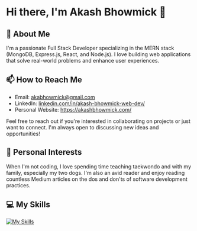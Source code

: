 # Hi there, I'm Akash Bhowmick 👋

## 🚀 About Me
I'm a passionate Full Stack Developer specializing in the MERN stack (MongoDB, Express.js, React, and Node.js). I love building web applications that solve real-world problems and enhance user experiences.

## 📫 How to Reach Me
- Email: [akabhowmick@gmail.com](mailto:akabhowmick@gmail.com)
- LinkedIn: [linkedin.com/in/akash-bhowmick-web-dev/](https://www.linkedin.com/in/akash-bhowmick-web-dev/)
- Personal Website: https://akashbhowmick.com/

  
Feel free to reach out if you're interested in collaborating on projects or just want to connect. I'm always open to discussing new ideas and opportunities!

## 🌱 Personal Interests
When I'm not coding, I love spending time teaching taekwondo and with my family, especially my two dogs. I'm also an avid reader and enjoy reading countless Medium articles on the dos and don'ts of software development practices.

## 💻 My Skills
[![My Skills](https://skillicons.dev/icons?i=mongodb,nodejs,react,express,ts,supabase,js,cpp,java )](https://skillicons.dev)



